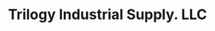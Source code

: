 ---
title: "Trilogy Industrial Supply. LLC"
url: /windsor/trilogy-industrial-supply-llc/
shop: hardware
---